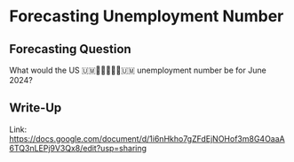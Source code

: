 # Forecasting Unemployment Number 

## Forecasting Question
What would the US 🇺🇲🦅🦅🦅🍃🍃🇺🇲 unemployment number be for June 2024?  

## Write-Up
Link: https://docs.google.com/document/d/1i6nHkho7gZFdEjNOHof3m8G4OaaA6TQ3nLEPj9V3Qx8/edit?usp=sharing
